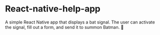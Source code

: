 # React-native-help-app
A simple React Native app that displays a bat signal. The user can activate the signal, fill out a form, and send it to summon Batman. 🦇
